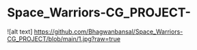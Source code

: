 # Space_Warriors-CG_PROJECT-
![alt text] https://github.com/Bhagwanbansal/Space_Warriors-CG_PROJECT/blob/main/1.jpg?raw=true
